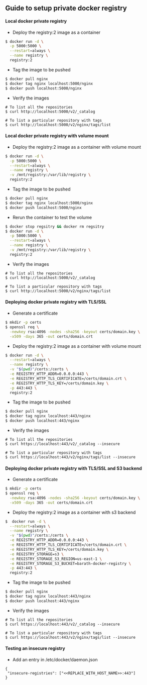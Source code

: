 ## Guide to setup private docker registry

#### Local docker private registry

- Deploy the registry:2 image as a container
```sh
$ docker run -d \
  -p 5000:5000 \
  --restart=always \
  --name registry \
  registry:2
```
- Tag the image to be pushed

```sh
$ docker pull nginx
$ docker tag nginx localhost:5000/nginx
$ docker push localhost:5000/nginx
```

- Verify the images

```
# To list all the repositories
$ curl http://localhost:5000/v2/_catalog

# To list a particular repository with tags
$ curl http://localhost:5000/v2/nginx/tags/list
```


#### Local docker private registry with volume mount

- Deploy the registry:2 image as a container with volume mount

```sh
$ docker run -d \
  -p 5000:5000 \
  --restart=always \
  --name registry \
  -v /mnt/registry:/var/lib/registry \
  registry:2
```
- Tag the image to be pushed

```sh
$ docker pull nginx
$ docker tag nginx localhost:5000/nginx
$ docker push localhost:5000/nginx
```

- Rerun the container to test the volume

```sh
$ docker stop regsitry && docker rm regsitry
$ docker run -d \
  -p 5000:5000 \
  --restart=always \
  --name registry \
  -v /mnt/registry:/var/lib/registry \
  registry:2
```

- Verify the images

```
# To list all the repositories
$ curl http://localhost:5000/v2/_catalog

# To list a particular repository with tags
$ curl http://localhost:5000/v2/nginx/tags/list
```

#### Deploying docker private registry with TLS/SSL

- Generate a certificate

```sh
$ mkdir -p certs
$ openssl req \
  -newkey rsa:4096 -nodes -sha256 -keyout certs/domain.key \
  -x509 -days 365 -out certs/domain.crt
```

- Deploy the registry:2 image as a container with volume mount

```sh
$ docker run -d \
  --restart=always \
  --name registry \
  -v "$(pwd)"/certs:/certs \
  -e REGISTRY_HTTP_ADDR=0.0.0.0:443 \
  -e REGISTRY_HTTP_TLS_CERTIFICATE=/certs/domain.crt \
  -e REGISTRY_HTTP_TLS_KEY=/certs/domain.key \
  -p 443:443 \
  registry:2
```

- Tag the image to be pushed

```sh
$ docker pull nginx
$ docker tag nginx localhost:443/nginx
$ docker push localhost:443/nginx
```
- Verify the images

```
# To list all the repositories
$ curl https://localhost:443/v2/_catalog --insecure

# To list a particular repository with tags
$ curl https://localhost:443/v2/nginx/tags/list --insecure
```



#### Deploying docker private registry with TLS/SSL and S3 backend

- Generate a certificate

```sh
$ mkdir -p certs
$ openssl req \
  -newkey rsa:4096 -nodes -sha256 -keyout certs/domain.key \
  -x509 -days 365 -out certs/domain.crt
```

- Deploy the registry:2 image as a container with s3 backend

```sh
$  docker run -d \
  --restart=always \
  --name registry \
  -v "$(pwd)"/certs:/certs \
  -e REGISTRY_HTTP_ADDR=0.0.0.0:443 \
  -e REGISTRY_HTTP_TLS_CERTIFICATE=/certs/domain.crt \
  -e REGISTRY_HTTP_TLS_KEY=/certs/domain.key \
  -e REGISTRY_STORAGE=s3 \
  -e REGISTRY_STORAGE_S3_REGION=us-east-1 \
  -e REGISTRY_STORAGE_S3_BUCKET=barath-docker-registry \
  -p 443:443 \
  registry:2
```

- Tag the image to be pushed

```sh
$ docker pull nginx
$ docker tag nginx localhost:443/nginx
$ docker push localhost:443/nginx
```
- Verify the images

```
# To list all the repositories
$ curl https://localhost:443/v2/_catalog --insecure

# To list a particular repository with tags
$ curl https://localhost:443/v2/nginx/tags/list --insecure
```


#### Testing an insecure registry

- Add an entry in /etc/docker/daemon.json

```
{
 "insecure-registries": ["<<REPLACE_WITH_HOST_NAME>>:443"]
}
```

